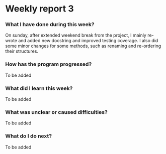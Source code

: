 # Weekly report 3

### What I have done during this week?

On sunday, after extended weekend break from the project, I mainly re-wrote and added new docstring and improved testing coverage. I also did some minor changes for some methods, such as renaming and re-ordering their structures.

### How has the program progressed?

To be added

### What did I learn this week?

To be added

### What was unclear or caused difficulties?

To be added

### What do I do next?

To be added
